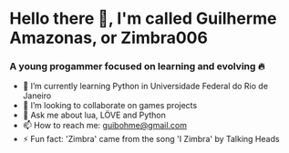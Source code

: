 # Hello there 👋, I'm called Guilherme Amazonas, or Zimbra006

### A young progammer focused on learning and evolving :fire:

- :palm_tree: I’m currently learning Python in Universidade Federal do Rio de Janeiro
- :space_invader: I’m looking to collaborate on games projects
- 💬 Ask me about lua, LÖVE and Python
- 📫 How to reach me: guibohme@gmail.com
- ⚡ Fun fact: 'Zimbra' came from the song 'I Zimbra' by Talking Heads
